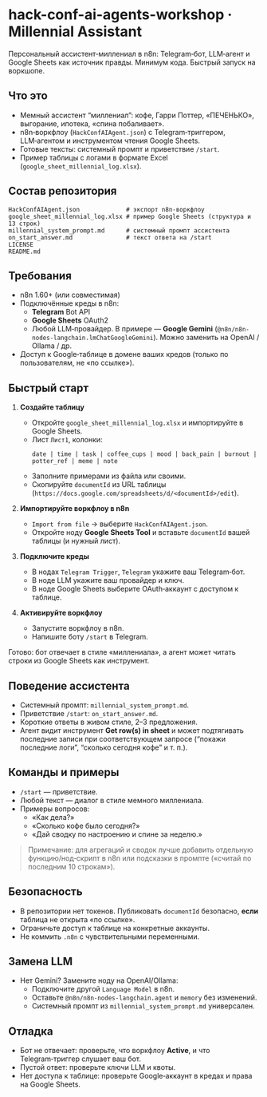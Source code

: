 # hack-conf-ai-agents-workshop · Millennial Assistant

Персональный ассистент‑миллениал в n8n: Telegram‑бот, LLM‑агент и Google Sheets как источник правды.
Минимум кода. Быстрый запуск на воркшопе.

## Что это
- Мемный ассистент “миллениал”: кофе, Гарри Поттер, «ПЕЧЕНЬКО», выгорание, ипотека, «спина побаливает».
- n8n‑воркфлоу (`HackConfAIAgent.json`) с Telegram‑триггером, LLM‑агентом и инструментом чтения Google Sheets.
- Готовые тексты: системный промпт и приветствие `/start`.
- Пример таблицы с логами в формате Excel (`google_sheet_millennial_log.xlsx`).

## Состав репозитория
```
HackConfAIAgent.json             # экспорт n8n‑воркфлоу
google_sheet_millennial_log.xlsx # пример Google Sheets (структура и 13 строк)
millennial_system_prompt.md      # системный промпт ассистента
on_start_answer.md               # текст ответа на /start
LICENSE
README.md
```

## Требования
- n8n 1.60+ (или совместимая)
- Подключённые креды в n8n:
  - **Telegram** Bot API
  - **Google Sheets** OAuth2
  - Любой LLM‑провайдер. В примере — **Google Gemini** (`@n8n/n8n-nodes-langchain.lmChatGoogleGemini`). Можно заменить на OpenAI / Ollama / др.
- Доступ к Google‑таблице в домене ваших кредов (только по пользователям, не «по ссылке»).

## Быстрый старт
1) **Создайте таблицу**
   - Откройте `google_sheet_millennial_log.xlsx` и импортируйте в Google Sheets.
   - Лист `Лист1`, колонки:
     ```
     date | time | task | coffee_cups | mood | back_pain | burnout | potter_ref | meme | note
     ```
   - Заполните примерами из файла или своими.
   - Скопируйте `documentId` из URL таблицы (`https://docs.google.com/spreadsheets/d/<documentId>/edit`).

2) **Импортируйте воркфлоу в n8n**
   - `Import from file` → выберите `HackConfAIAgent.json`.
   - Откройте ноду **Google Sheets Tool** и вставьте `documentId` вашей таблицы (и нужный лист).

3) **Подключите креды**
   - В нодах `Telegram Trigger`, `Telegram` укажите ваш Telegram‑бот.
   - В ноде LLM укажите ваш провайдер и ключ.
   - В ноде Google Sheets выберите OAuth‑аккаунт с доступом к таблице.

4) **Активируйте воркфлоу**
   - Запустите воркфлоу в n8n.
   - Напишите боту `/start` в Telegram.

Готово: бот отвечает в стиле «миллениала», а агент может читать строки из Google Sheets как инструмент.

## Поведение ассистента
- Системный промпт: `millennial_system_prompt.md`.
- Приветствие `/start`: `on_start_answer.md`.
- Короткие ответы в живом стиле, 2–3 предложения.
- Агент видит инструмент **Get row(s) in sheet** и может подтягивать последние записи при соответствующем запросе (“покажи последние логи”, “сколько сегодня кофе” и т. п.).

## Команды и примеры
- `/start` — приветствие.
- Любой текст — диалог в стиле мемного миллениала.
- Примеры вопросов:
  - «Как дела?»
  - «Сколько кофе было сегодня?»
  - «Дай сводку по настроению и спине за неделю.»

> Примечание: для агрегаций и сводок лучше добавить отдельную функцию/нод‑скрипт в n8n или подсказки в промпте («считай по последним 10 строкам»).

## Безопасность
- В репозитории нет токенов. Публиковать `documentId` безопасно, **если** таблица не открыта «по ссылке».
- Ограничьте доступ к таблице на конкретные аккаунты.
- Не коммить `.n8n` с чувствительными переменными.

## Замена LLM
- Нет Gemini? Замените ноду на OpenAI/Ollama:
  - Подключите другой `Language Model` в n8n.
  - Оставьте `@n8n/n8n-nodes-langchain.agent` и `memory` без изменений.
  - Системный промпт из `millennial_system_prompt.md` универсален.

## Отладка
- Бот не отвечает: проверьте, что воркфлоу **Active**, и что Telegram‑триггер слушает ваш бот.
- Пустой ответ: проверьте ключи LLM и квоты.
- Нет доступа к таблице: проверьте Google‑аккаунт в кредах и права на Google Sheets.
